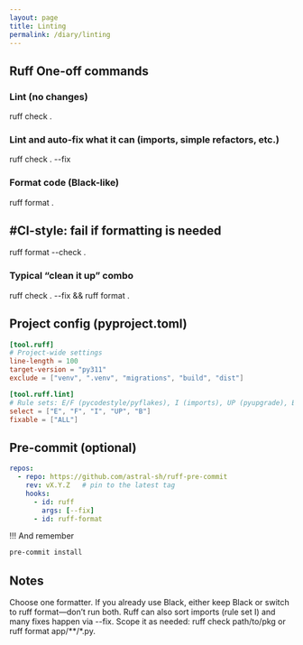```yaml
---
layout: page
title: Linting
permalink: /diary/linting
---
```

## Ruff One-off commands
### Lint (no changes)
ruff check .

### Lint and auto-fix what it can (imports, simple refactors, etc.)
ruff check . --fix

### Format code (Black-like)
ruff format .

## #CI-style: fail if formatting is needed
ruff format --check .

### Typical “clean it up” combo
ruff check . --fix && ruff format .

## Project config (pyproject.toml)
```toml
[tool.ruff]
# Project-wide settings
line-length = 100
target-version = "py311"
exclude = ["venv", ".venv", "migrations", "build", "dist"]

[tool.ruff.lint]
# Rule sets: E/F (pycodestyle/pyflakes), I (imports), UP (pyupgrade), B (bugbear), etc.
select = ["E", "F", "I", "UP", "B"]
fixable = ["ALL"]
```
## Pre-commit (optional)
```yaml
repos:
  - repo: https://github.com/astral-sh/ruff-pre-commit
    rev: vX.Y.Z   # pin to the latest tag
    hooks:
      - id: ruff
        args: [--fix]
      - id: ruff-format
```
!!! And remember 
```bash
pre-commit install
```

## Notes
Choose one formatter. If you already use Black, either keep Black or switch to ruff format—don’t run both.
Ruff can also sort imports (rule set I) and many fixes happen via --fix.
Scope it as needed: ruff check path/to/pkg or ruff format app/**/*.py.